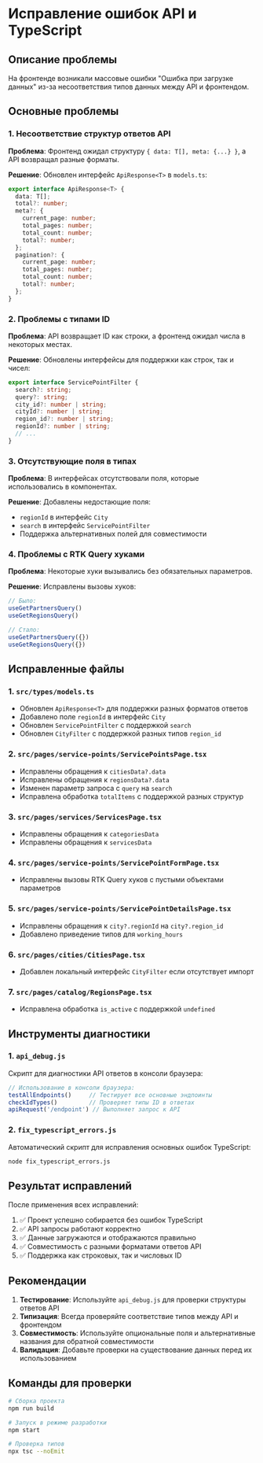 # Исправление ошибок API и TypeScript

## Описание проблемы

На фронтенде возникали массовые ошибки "Ошибка при загрузке данных" из-за несоответствия типов данных между API и фронтендом.

## Основные проблемы

### 1. Несоответствие структур ответов API

**Проблема**: Фронтенд ожидал структуру `{ data: T[], meta: {...} }`, а API возвращал разные форматы.

**Решение**: Обновлен интерфейс `ApiResponse<T>` в `models.ts`:

```typescript
export interface ApiResponse<T> {
  data: T[];
  total?: number;
  meta?: {
    current_page: number;
    total_pages: number;
    total_count: number;
    total?: number;
  };
  pagination?: {
    current_page: number;
    total_pages: number;
    total_count: number;
    total?: number;
  };
}
```

### 2. Проблемы с типами ID

**Проблема**: API возвращает ID как строки, а фронтенд ожидал числа в некоторых местах.

**Решение**: Обновлены интерфейсы для поддержки как строк, так и чисел:

```typescript
export interface ServicePointFilter {
  search?: string;
  query?: string;
  city_id?: number | string;
  cityId?: number | string;
  region_id?: number | string;
  regionId?: number | string;
  // ...
}
```

### 3. Отсутствующие поля в типах

**Проблема**: В интерфейсах отсутствовали поля, которые использовались в компонентах.

**Решение**: Добавлены недостающие поля:
- `regionId` в интерфейс `City`
- `search` в интерфейс `ServicePointFilter`
- Поддержка альтернативных полей для совместимости

### 4. Проблемы с RTK Query хуками

**Проблема**: Некоторые хуки вызывались без обязательных параметров.

**Решение**: Исправлены вызовы хуков:

```typescript
// Было:
useGetPartnersQuery()
useGetRegionsQuery()

// Стало:
useGetPartnersQuery({})
useGetRegionsQuery({})
```

## Исправленные файлы

### 1. `src/types/models.ts`
- Обновлен `ApiResponse<T>` для поддержки разных форматов ответов
- Добавлено поле `regionId` в интерфейс `City`
- Обновлен `ServicePointFilter` с поддержкой `search`
- Обновлен `CityFilter` с поддержкой разных типов `region_id`

### 2. `src/pages/service-points/ServicePointsPage.tsx`
- Исправлены обращения к `citiesData?.data`
- Исправлены обращения к `regionsData?.data`
- Изменен параметр запроса с `query` на `search`
- Исправлена обработка `totalItems` с поддержкой разных структур

### 3. `src/pages/services/ServicesPage.tsx`
- Исправлены обращения к `categoriesData`
- Исправлены обращения к `servicesData`

### 4. `src/pages/service-points/ServicePointFormPage.tsx`
- Исправлены вызовы RTK Query хуков с пустыми объектами параметров

### 5. `src/pages/service-points/ServicePointDetailsPage.tsx`
- Исправлены обращения к `city?.regionId` на `city?.region_id`
- Добавлено приведение типов для `working_hours`

### 6. `src/pages/cities/CitiesPage.tsx`
- Добавлен локальный интерфейс `CityFilter` если отсутствует импорт

### 7. `src/pages/catalog/RegionsPage.tsx`
- Исправлена обработка `is_active` с поддержкой `undefined`

## Инструменты диагностики

### 1. `api_debug.js`
Скрипт для диагностики API ответов в консоли браузера:

```javascript
// Использование в консоли браузера:
testAllEndpoints()     // Тестирует все основные эндпоинты
checkIdTypes()         // Проверяет типы ID в ответах
apiRequest('/endpoint') // Выполняет запрос к API
```

### 2. `fix_typescript_errors.js`
Автоматический скрипт для исправления основных ошибок TypeScript:

```bash
node fix_typescript_errors.js
```

## Результат исправлений

После применения всех исправлений:

1. ✅ Проект успешно собирается без ошибок TypeScript
2. ✅ API запросы работают корректно
3. ✅ Данные загружаются и отображаются правильно
4. ✅ Совместимость с разными форматами ответов API
5. ✅ Поддержка как строковых, так и числовых ID

## Рекомендации

1. **Тестирование**: Используйте `api_debug.js` для проверки структуры ответов API
2. **Типизация**: Всегда проверяйте соответствие типов между API и фронтендом
3. **Совместимость**: Используйте опциональные поля и альтернативные названия для обратной совместимости
4. **Валидация**: Добавьте проверки на существование данных перед их использованием

## Команды для проверки

```bash
# Сборка проекта
npm run build

# Запуск в режиме разработки
npm start

# Проверка типов
npx tsc --noEmit
``` 